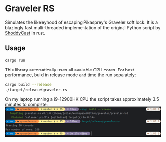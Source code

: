 # Graveler RS
Simulates the likeleyhood of escaping Pikasprey's Graveler soft lock.
It is a blazingly fast multi-threaded implementation of the original Python script by [ShoddyCast](https://www.youtube.com/watch?v=M8C8dHQE2Ro) in rust.

## Usage
```bash
cargo run
```

This library automatically uses all available CPU cores. For best performance, build in release mode and time the run separately:
```bash
cargo build --release
./target/release/graveler-rs
```

On my laptop running a i9-12900HK CPU the script takes approximately 3.5 minutes to complete:
![image](./proof.png)